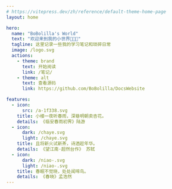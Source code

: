 ```yaml
---
# https://vitepress.dev/zh/reference/default-theme-home-page
layout: home

hero:
  name: "BoBolilla's World"
  text: "欢迎来到我的小世界🎉🎉🎉"
  tagline: 这里记录一些我的学习笔记和琐碎日常
  image: /logo.svg
  actions:
    - theme: brand
      text: 开始阅读
      link: /笔记/
    - theme: alt
      text: 查看源码
      link: https://github.com/BoBolilla/DocsWebsite

features:
  - icon:
      src: /a-1f338.svg
    title: 小楼一夜听春雨，深巷明朝卖杏花。
    details: 《临安春雨初霁》陆游
  - icon:
      dark: /chaye.svg
      light: /chaye.svg
    title: 且将新火试新茶，诗酒趁年华。
    details: 《望江南·超然台作》 苏轼
  - icon:
      dark: /niao-.svg
      light: /niao-.svg
    title: 春眠不觉晓，处处闻啼鸟。
    details: 《春晓》孟浩然
---
```


